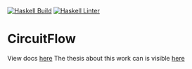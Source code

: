 [![Haskell Build](https://github.com/RileyEv/project/actions/workflows/haskell.yml/badge.svg)](https://github.com/RileyEv/project/actions/workflows/haskell.yml)
[![Haskell Linter](https://github.com/RileyEv/project/actions/workflows/haskell-lint.yml/badge.svg)](https://github.com/RileyEv/project/actions/workflows/haskell-lint.yml)

# CircuitFlow


View docs [here](https://circuitflow.rly.rocks)
The thesis about this work can is visible [here](https://github.com/RileyEv/thesis)
